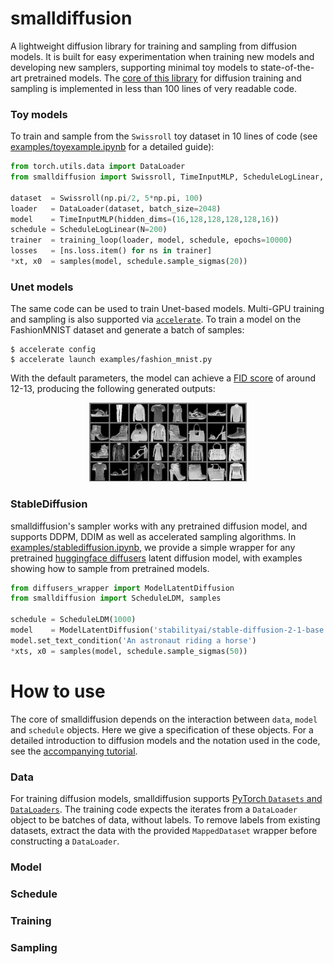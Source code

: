 # smalldiffusion

A lightweight diffusion library for training and sampling from diffusion
models. It is built for easy experimentation when training new models and
developing new samplers, supporting minimal toy models to state-of-the-art
pretrained models. The [core of this library](/src/smalldiffusion/diffusion.py)
for diffusion training and sampling is implemented in less than 100 lines of
very readable code.

### Toy models
To train and sample from the `Swissroll` toy dataset in 10 lines of code (see
[examples/toyexample.ipynb](/examples/toyexample.ipynb) for a detailed
guide):

```python
from torch.utils.data import DataLoader
from smalldiffusion import Swissroll, TimeInputMLP, ScheduleLogLinear, training_loop, samples

dataset  = Swissroll(np.pi/2, 5*np.pi, 100)
loader   = DataLoader(dataset, batch_size=2048)
model    = TimeInputMLP(hidden_dims=(16,128,128,128,128,16))
schedule = ScheduleLogLinear(N=200)
trainer  = training_loop(loader, model, schedule, epochs=10000)
losses   = [ns.loss.item() for ns in trainer]
*xt, x0  = samples(model, schedule.sample_sigmas(20))
```

### Unet models
The same code can be used to train Unet-based models. Multi-GPU training and
sampling is also supported via
[`accelerate`](https://github.com/huggingface/accelerate). To train a model on
the FashionMNIST dataset and generate a batch of samples:

```
$ accelerate config
$ accelerate launch examples/fashion_mnist.py
```

With the default parameters, the model can achieve a [FID
score](https://paperswithcode.com/sota/image-generation-on-fashion-mnist) of
around 12-13, producing the following generated outputs:
<p align="center">
<img src="/imgs/fashion-mnist-samples.png" width=50%>
</p>

### StableDiffusion
smalldiffusion's sampler works with any pretrained diffusion model, and supports
DDPM, DDIM as well as accelerated sampling algorithms. In
[examples/stablediffusion.ipynb](/examples/stablediffusion.ipynb), we provide a
simple wrapper for any pretrained [huggingface
diffusers](https://github.com/huggingface/diffusers) latent diffusion model,
with examples showing how to sample from pretrained models.

```python
from diffusers_wrapper import ModelLatentDiffusion
from smalldiffusion import ScheduleLDM, samples

schedule = ScheduleLDM(1000)
model    = ModelLatentDiffusion('stabilityai/stable-diffusion-2-1-base')
model.set_text_condition('An astronaut riding a horse')
*xts, x0 = samples(model, schedule.sample_sigmas(50))
```

# How to use
The core of smalldiffusion depends on the interaction between `data`, `model`
and `schedule` objects. Here we give a specification of these objects. For a
detailed introduction to diffusion models and the notation used in the code, see
the [accompanying tutorial](https://www.chenyang.co/diffusion.html).

### Data
For training diffusion models, smalldiffusion supports [PyTorch `Datasets` and
`DataLoaders`](https://pytorch.org/tutorials/beginner/basics/data_tutorial.html).
The training code expects the iterates from a `DataLoader` object to be batches
of data, without labels. To remove labels from existing datasets, extract the
data with the provided `MappedDataset` wrapper before constructing a
`DataLoader`.

### Model

### Schedule

### Training

### Sampling
